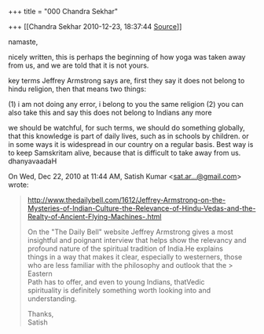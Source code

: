 +++
title = "000 Chandra Sekhar"

+++
[[Chandra Sekhar	2010-12-23, 18:37:44 [Source](https://groups.google.com/g/bvparishat/c/Ibb4TimiCUA)]]



namaste,

nicely written, this is perhaps the beginning of how yoga was taken away from us, and we are told that it is not yours.

key terms Jeffrey Armstrong says are, first they say it does not belong to hindu religion, then that means two things:

\(1\) i am not doing any error, i belong to you the same religion (2) you can also take this and say this does not belong to Indians any more



we should be watchful, for such terms, we should do something globally, that this knowledge is part of daily lives, such as in schools by children. or in some ways it is widespread in our country on a regular basis. Best way is to keep Samskritam alive, because that is difficult to take away from us.  
dhanyavaadaH  

  
  

On Wed, Dec 22, 2010 at 11:44 AM, Satish Kumar \<[sat.ar...@gmail.com]()\> wrote:  

> <http://www.thedailybell.com/1612/Jeffrey-Armstrong-on-the-Mysteries-of-Indian-Culture-the-Relevance-of-Hindu-Vedas-and-the-Realty-of-Ancient-Flying-Machines-.html>  
>   
> On the "The Daily Bell" website Jeffrey Armstrong gives a most  
> insightful and poignant interview that helps show the relevancy and  
> profound nature of the spiritual tradition of India.He explains  
> things in a way that makes it clear, especially to westerners, those  
> who are less familiar with the philosophy and outlook that the > Eastern  
> Path has to offer, and even to young Indians, thatVedic  
> spirituality is definitely something worth looking into and  
> understanding.  
>   
> Thanks,  
> Satish  

  

